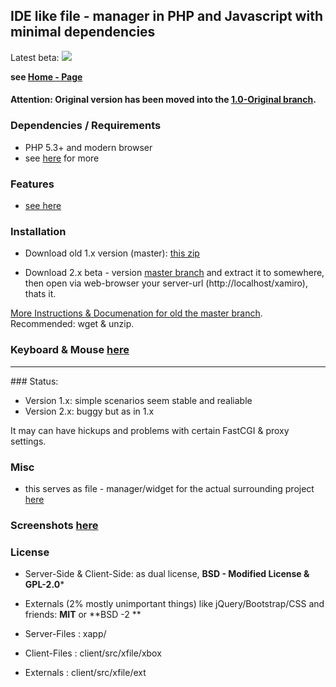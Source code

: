 ## **IDE like file - manager in PHP and Javascript with minimal dependencies**

Latest beta:
<a href="https://cloud.githubusercontent.com/assets/1205100/13831032/fa7b8632-ebd0-11e5-83c2-6a817e21c578.png"><img src="https://cloud.githubusercontent.com/assets/1205100/13831032/fa7b8632-ebd0-11e5-83c2-6a817e21c578.png"/></a>

**see [Home - Page](http://xamiro.com)**


#### Attention: Original version has been moved into the [1.0-Original branch](https://github.com/gbaumgart/xamiro/tree/1.0-Original).


### Dependencies / Requirements
- PHP 5.3+ and modern browser
- see [here](http://xamiro.com/requirements/) for more

### Features

- [see here](http://xamiro.com/features-2/)

### Installation

- Download old 1.x version (master): [this zip ](https://github.com/gbaumgart/xamiro/archive/1.0-Original.zip) 

- Download 2.x beta - version [master branch](https://github.com/gbaumgart/xamiro/archive/master.zip) and extract it to somewhere, then open via web-browser your server-url (http://localhost/xamiro), thats it. 

[More Instructions & Documenation for old the master branch](http://xamiro.com/documentation/). Recommended: wget & unzip.

### Keyboard & Mouse [here](http://xamiro.com/keyboard-mouse/)

<hr/>
### Status: 

- Version 1.x: simple scenarios seem stable and realiable
- Version 2.x: buggy but as in 1.x

It may can have hickups and problems with certain FastCGI & proxy settings.

### Misc

- this serves as file - manager/widget for the actual surrounding project [here](http://x4mm.net)

### Screenshots [here](https://github.com/gbaumgart/xamiro/issues/3) 

### License

- Server-Side & Client-Side:  as dual license,  **BSD - Modified License & GPL-2.0***
- Externals (2% mostly unimportant things) like jQuery/Bootstrap/CSS and friends: **MIT** or **BSD -2 **

- Server-Files : xapp/
- Client-Files : client/src/xfile/xbox
- Externals    : client/src/xfile/ext